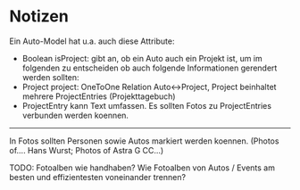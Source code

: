 # Notizen

Ein Auto-Model hat u.a. auch diese Attribute:

* Boolean isProject: gibt an, ob ein Auto auch ein Projekt ist, um im folgenden zu entscheiden ob auch folgende Informationen gerendert werden sollten:
* Project project: OneToOne Relation Auto<->Project, Project beinhaltet mehrere ProjectEntries (Projekttagebuch)
* ProjectEntry kann Text umfassen. Es sollten Fotos zu ProjectEntries verbunden werden koennen.

-----------

In Fotos sollten Personen sowie Autos markiert werden koennen. 
(Photos of.... Hans Wurst; Photos of Astra G CC...)

TODO: Fotoalben wie handhaben? Wie Fotoalben von Autos / Events am besten und effizientesten voneinander trennen?



